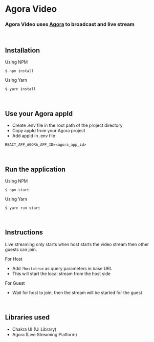 # Agora Video

### Agora Video uses [Agora](https://agora.io/en/) to broadcast and live stream

<br>

## Installation

Using NPM
```
$ npm install
```

Using Yarn
```
$ yarn install
```

<br>

## Use your Agora appId

- Create .env file in the root path of the project directory
- Copy appId from your Agora project
- Add appId in .env file

```
REACT_APP_AGORA_APP_ID=<agora_app_id>
```

<br>

## Run the application

Using NPM
```
$ npm start
```

Using Yarn
```
$ yarn run start
```

<br>

## Instructions

Live streaming only starts when host starts the video stream then other guests can join.

For Host
- Add ```?host=true``` as query parameters in base URL
- This will start the local stream from the host side 

For Guest
- Wait for host to join, then the stream will be started for the guest

<br>

## Libraries used

- Chakra UI (UI Library)
- Agora (Live Streaming Platform)